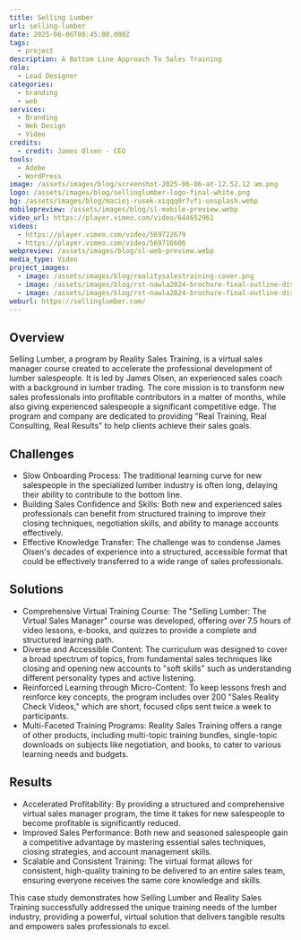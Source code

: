 ```yaml
---
title: Selling Lumber
url: selling-lumber
date: 2025-06-06T00:45:00.000Z
tags:
  - project
description: A Bottom Line Approach To Sales Training
role:
  - Lead Designer
categories:
  - branding
  - web
services:
  - Branding
  - Web Design
  - Video
credits:
  - credit: James Olsen - CEO
tools:
  - Adobe
  - WordPress
image: /assets/images/blog/screenshot-2025-06-06-at-12.52.12 am.png
logo: /assets/images/blog/sellinglumber-logo-final-white.png
bg: /assets/images/blog/maciej-rusek-xiqqq0r7vfi-unsplash.webp
mobilepreview: /assets/images/blog/sl-mobile-preview.webp
video_url: https://player.vimeo.com/video/644652961
videos:
  - https://player.vimeo.com/video/569722679
  - https://player.vimeo.com/video/569716606
webpreview: /assets/images/blog/sl-web-preview.webp
media_type: Video
project_images:
  - image: /assets/images/blog/realitysalestraining-cover.png
  - image: /assets/images/blog/rst-nawla2024-brochure-final-outline-display.jpg
  - image: /assets/images/blog/rst-nawla2024-brochure-final-outline-display2.jpg
weburl: https://sellinglumber.com/
---
```

## Overview
Selling Lumber, a program by Reality Sales Training, is a virtual sales manager course created to accelerate the professional development of lumber salespeople. It is led by James Olsen, an experienced sales coach with a background in lumber trading. The core mission is to transform new sales professionals into profitable contributors in a matter of months, while also giving experienced salespeople a significant competitive edge. The program and company are dedicated to providing "Real Training, Real Consulting, Real Results" to help clients achieve their sales goals.

## Challenges
* Slow Onboarding Process: The traditional learning curve for new salespeople in the specialized lumber industry is often long, delaying their ability to contribute to the bottom line.
* Building Sales Confidence and Skills: Both new and experienced sales professionals can benefit from structured training to improve their closing techniques, negotiation skills, and ability to manage accounts effectively.
* Effective Knowledge Transfer: The challenge was to condense James Olsen's decades of experience into a structured, accessible format that could be effectively transferred to a wide range of sales professionals.

## Solutions
* Comprehensive Virtual Training Course: The "Selling Lumber: The Virtual Sales Manager" course was developed, offering over 7.5 hours of video lessons, e-books, and quizzes to provide a complete and structured learning path.
* Diverse and Accessible Content: The curriculum was designed to cover a broad spectrum of topics, from fundamental sales techniques like closing and opening new accounts to "soft skills" such as understanding different personality types and active listening.
* Reinforced Learning through Micro-Content: To keep lessons fresh and reinforce key concepts, the program includes over 200 "Sales Reality Check Videos," which are short, focused clips sent twice a week to participants.
* Multi-Faceted Training Programs: Reality Sales Training offers a range of other products, including multi-topic training bundles, single-topic downloads on subjects like negotiation, and books, to cater to various learning needs and budgets.

## Results
* Accelerated Profitability: By providing a structured and comprehensive virtual sales manager program, the time it takes for new salespeople to become profitable is significantly reduced.
* Improved Sales Performance: Both new and seasoned salespeople gain a competitive advantage by mastering essential sales techniques, closing strategies, and account management skills.
* Scalable and Consistent Training: The virtual format allows for consistent, high-quality training to be delivered to an entire sales team, ensuring everyone receives the same core knowledge and skills.

This case study demonstrates how Selling Lumber and Reality Sales Training successfully addressed the unique training needs of the lumber industry, providing a powerful, virtual solution that delivers tangible results and empowers sales professionals to excel.

